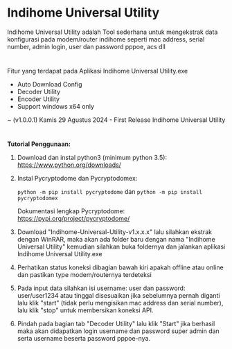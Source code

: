 # Indihome Universal Utility
Indihome Universal Utility adalah Tool sederhana untuk mengekstrak data konfigurasi pada modem/router indihome seperti mac address, serial number, admin login, user dan password pppoe, acs dll

#
Fitur yang terdapat pada Aplikasi Indihome Universal Utility.exe
- Auto Download Config
- Decoder Utility
- Encoder Utility
- Support windows x64 only

~ (v1.0.0.1) Kamis 29 Agustus 2024 - First Release Indihome Universal Utility

#
<b>Tutorial Penggunaan:</b>
1. Download dan instal python3 (minimum python 3.5):
https://www.python.org/downloads/
2. Instal Pycryptodome dan Pycryptodomex: 

   ```python -m pip install pycryptodome``` 
dan
```python -m pip install pycryptodomex```

    Dokumentasi lengkap Pycryptodome:
https://pypi.org/project/pycryptodome/

4. Download "Indihome-Universal-Utility-v1.x.x.x" lalu silahkan ekstrak dengan WinRAR, maka akan ada folder baru dengan nama "Indihome Universal Utility" kemudian silahkan buka foldernya dan jalankan aplikasi Indihome Universal Utility.exe

5. Perhatikan status koneksi dibagian bawah kiri apakah offline atau online dan pastikan type modem/routernya terdeteksi

6. Pada input data silahkan isi username: user dan password: user/user1234 atau tinggal disesuaikan jika sebelumnya pernah diganti lalu klik "start" (tidak perlu mengisikan mac address dan serial number), lalu klik "stop" untuk membersikan koneksi API.

7. Pindah pada bagian tab "Decoder Utility" lalu klik "Start" jika berhasil maka akan didapatkan login username dan password super admin dan serta username beserta password pppoe-nya.
